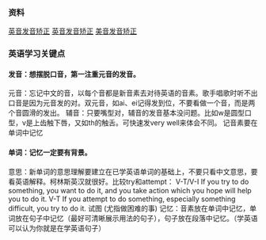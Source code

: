 ### 资料

 [英音发音矫正](https://www.bilibili.com/video/BV1GJ411X7hu?p=1&share_medium=iphone&share_plat=ios&share_source=COPY&share_tag=s_i&timestamp=1596466547&unique_k=B2JVn2)
 [英音发音矫正](https://www.bilibili.com/video/BV11J411D7cg?p=1)
 [美音发音矫正](https://www.bilibili.com/video/av49808189)

### 英语学习关键点
#### 发音：想摆脱口音，第一注重元音的发音。
元音：忘记中文的音，以每个音都是新音素去对待英语的音素。歌手唱歌时听不出口音是因为元音发的对。双元音，如ai、ei记得发到位，不要看做一个音，而是两个音圆滑的发出。
辅音：只要嘴型对，辅音的发音基本没问题。比如w是圆型口型，v是上齿触下唇，又如th的触舌。可快速发very well来体会不同。 记音素要在单词中记忆
#### 单词：记忆一定要有背景。
意思：新单词的意思理解要建立在已学英语单词的基础上，不要只看中文意思，要看英语解释。柯林斯英汉就很好。比较try和attempt：
V-T/V-I If you try to do something, you want to do it, and you take action which you hope will help you to do it.
V-T If you attempt to do something, especially something difficult, you try to do it. 试图 (尤指做困难的事)
记忆：音素放在单词中记忆，单词放在句子中记忆（最好可清晰展示用法的句子），句子放在段落中记忆。（学英语可以认为你就是在学英语句子）
